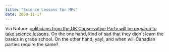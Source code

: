 ```yaml
---
title: "Science Lessons for MPs"
date: 2008-11-17
---
```

Via Nature: <a href="http://blogs.nature.com/news/thegreatbeyond/2008/11/compulsory_science_lessons_for.html">politicians from the UK Conservative Party will be <em>required</em> to take science lessons</a>. On the one hand, kind of sad that they didn't learn the basics in grade school.  On the other hand, yay!, and when will Canadian parties require the same?
